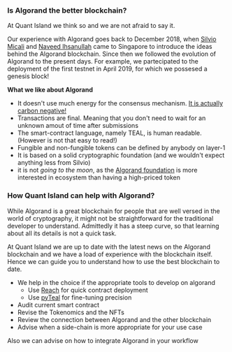 

### Is Algorand the better blockchain?


At Quant Island we think so and we are not afraid to say it.

Our experience with Algorand goes back to December 2018, when [Silvio Micali](https://www.linkedin.com/in/silvio-micali-26bb37152/)
and [Naveed Ihsanullah](https://www.linkedin.com/in/naveedihsanullah/) came to Singapore to introduce the ideas behind the 
Algorand blockchain.
Since then we followed the evolution of Algorand to the present days.
For example, we partecipated to the deployment of the first testnet in April 2019, 
for which we possesed a genesis block!

**What we like about Algorand**

- It doesn't use much energy for the consensus mechanism. [It is actually carbon negative!](https://algorand.foundation/news/carbon-neutral)
- Transactions are final. Meaning that you don't need to wait for an unknown amout of time after submissions
- The smart-contract language, namely TEAL, is human readable. (However is not that easy to read!)
- Fungible and non-fungible tokens can be defined by anybody on layer-1
- It is based on a solid cryptographic foundation (and we wouldn't expect anything less from Silvio)
- it is not *going to the moon*, as the [Algorand foundation](https://algorand.foundation) is more interested in ecosystem than having a high-priced token 

### How Quant Island can help with Algorand?

While Algorand is a great blockchain for people that are well versed in the world of cryptography, it might not be straightforward 
for the traditional developer to understand.
Admittedly it has a steep curve, so that learning about all its details is not a quick task.

At Quant Island we are up to date with the latest news on the Algorand blockchain and we have a load of experience with the blockchain itself. 
Hence we can guide you to understand how to use the best blockchain to date.

- We help in the choice if the appropriate tools to develop on algorand
    - Use [Reach](https://www.reach.sh) for quick contract deployment
    - Use [pyTeal](https://developer.algorand.org) for fine-tuning precision
- Audit current smart contract
- Revise the Tokenomics and the NFTs
- Review the connection between Algorand and the other blockchain
- Advise when a side-chain is more appropriate for your use case


Also we can advise on how to integrate Algorand in your workflow


    